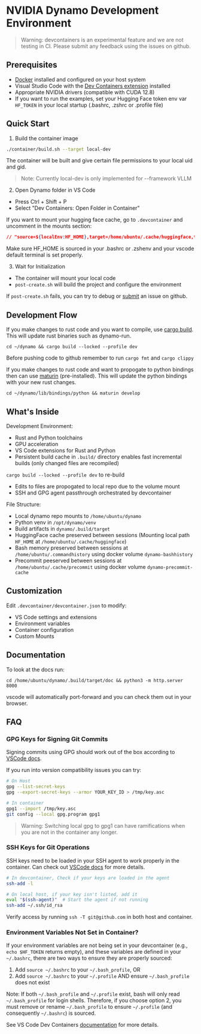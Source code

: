 <!--
SPDX-FileCopyrightText: Copyright (c) 2024-2025 NVIDIA CORPORATION & AFFILIATES. All rights reserved.
SPDX-License-Identifier: Apache-2.0

Licensed under the Apache License, Version 2.0 (the "License");
you may not use this file except in compliance with the License.
You may obtain a copy of the License at

http://www.apache.org/licenses/LICENSE-2.0

Unless required by applicable law or agreed to in writing, software
distributed under the License is distributed on an "AS IS" BASIS,
WITHOUT WARRANTIES OR CONDITIONS OF ANY KIND, either express or implied.
See the License for the specific language governing permissions and
limitations under the License.
-->

# NVIDIA Dynamo Development Environment

> Warning: devcontainers is an experimental feature and we are not testing in CI. Please submit any feedback using the issues on github.

## Prerequisites
- [Docker](https://docs.docker.com/get-started/get-docker/) installed and configured on your host system
- Visual Studio Code with the [Dev Containers extension](https://marketplace.visualstudio.com/items?itemName=ms-vscode-remote.remote-containers) installed
- Appropriate NVIDIA drivers (compatible with CUDA 12.8)
- If you want to run the examples, set your Hugging Face token env var `HF_TOKEN` in your local startup (.bashrc, .zshrc or .profile file)

## Quick Start
1. Build the container image

```bash
./container/build.sh --target local-dev
```

The container will be built and give certain file permissions to your local uid and gid.

> Note: Currently local-dev is only implemented for --framework VLLM

2. Open Dynamo folder in VS Code
- Press Ctrl + Shift + P
- Select "Dev Containers: Open Folder in Container"

If you want to mount your hugging face cache, go to `.devcontainer` and uncomment in the mounts section:

```json
// "source=${localEnv:HF_HOME},target=/home/ubuntu/.cache/huggingface,type=bind", // Uncomment to enable HF Cache Mount. Make sure to set HF_HOME env var in you .bashrc
```
Make sure HF_HOME is sourced in your .bashrc or .zshenv and your vscode default terminal is set properly.

3. Wait for Initialization
- The container will mount your local code
- `post-create.sh` will build the project and configure the environment

If `post-create.sh` fails, you can try to debug or [submit](https://github.com/ai-dynamo/dynamo/issues) an issue on github.

## Development Flow

If you make changes to rust code and you want to compile, use [cargo build](https://doc.rust-lang.org/cargo/commands/cargo-build.html). This will update rust binaries such as dynamo-run.

```
cd ~/dynamo && cargo build --locked --profile dev
```

Before pushing code to github remember to run `cargo fmt` and `cargo clippy`

If you make changes to rust code and want to propogate to python bindings then can use [maturin](https://www.maturin.rs/#usage) (pre-installed). This will update the python bindings with your new rust changes.

```
cd ~/dynamo/lib/bindings/python && maturin develop
```

## What's Inside
Development Environment:
- Rust and Python toolchains
- GPU acceleration
- VS Code extensions for Rust and Python
- Persistent build cache in `.build/` directory enables fast incremental builds (only changed files are recompiled)

`cargo build --locked --profile dev` to re-build

- Edits to files are propogated to local repo due to the volume mount
- SSH and GPG agent passthrough orchestrated by devcontainer

File Structure:
- Local dynamo repo mounts to `/home/ubuntu/dynamo`
- Python venv in `/opt/dynamo/venv`
- Build artifacts in `dynamo/.build/target`
- HuggingFace cache preserved between sessions (Mounting local path `HF_HOME` at `/home/ubuntu/.cache/huggingface`)
- Bash memory preserved between sessions at `/home/ubuntu/.commandhistory` using docker volume `dynamo-bashhistory`
- Precommit peeserved between sessions at `/home/ubuntu/.cache/precommit` using docker volume `dynamo-precommit-cache`

## Customization
Edit `.devcontainer/devcontainer.json` to modify:
- VS Code settings and extensions
- Environment variables
- Container configuration
- Custom Mounts

## Documentation

To look at the docs run:
```
cd /home/ubuntu/dynamo/.build/target/doc && python3 -m http.server 8000
```

vscode will automatically port-forward and you can check them out in your browser.

## FAQ

### GPG Keys for Signing Git Commits
Signing commits using GPG should work out of the box according to [VSCode docs](https://code.visualstudio.com/remote/advancedcontainers/sharing-git-credentials#_sharing-gpg-keys).

If you run into version compatibility issues you can try:

```bash
# On Host
gpg --list-secret-keys
gpg --export-secret-keys --armor YOUR_KEY_ID > /tmp/key.asc

# In container
gpg1 --import /tmp/key.asc
git config --local gpg.program gpg1
```

> Warning: Switching local gpg to gpg1 can have ramifications when you are not in the container any longer.

### SSH Keys for Git Operations

SSH keys need to be loaded in your SSH agent to work properly in the container. Can check out [VSCode docs](https://code.visualstudio.com/remote/advancedcontainers/sharing-git-credentials) for more details.

```bash
# In devcontainer, Check if your keys are loaded in the agent
ssh-add -l

# On local host, if your key isn't listed, add it
eval "$(ssh-agent)"  # Start the agent if not running
ssh-add ~/.ssh/id_rsa
```

Verify access by running `ssh -T git@github.com` in both host and container.

### Environment Variables Not Set in Container?

If your environment variables are not being set in your devcontainer (e.g., `echo $HF_TOKEN` returns empty), and these variables are defined in your `~/.bashrc`, there are two ways to ensure they are properly sourced:

1. Add `source ~/.bashrc` to your `~/.bash_profile`, OR
2. Add `source ~/.bashrc` to your `~/.profile` AND ensure `~/.bash_profile` does not exist

Note: If both `~/.bash_profile` and `~/.profile` exist, bash will only read `~/.bash_profile` for login shells. Therefore, if you choose option 2, you must remove or rename `~/.bash_profile` to ensure `~/.profile` (and consequently `~/.bashrc`) is sourced.


See VS Code Dev Containers [documentation](https://code.visualstudio.com/docs/devcontainers/containers) for more details.
